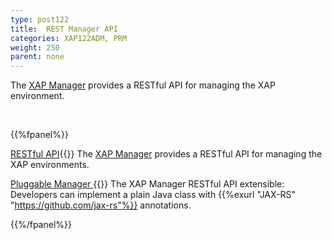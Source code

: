 ```yaml
---
type: post122
title:  REST Manager API
categories: XAP122ADM, PRM
weight: 250
parent: none
---
```

 
The [XAP Manager](xap-manager.html) provides a RESTful API for managing the XAP environment.

 

<br>

{{%fpanel%}}

[RESTful API](./xap-manager-rest-overview.html){{<wbr>}}
The [XAP Manager](xap-manager.html) provides a RESTful API for managing the XAP environments.

[Pluggable Manager ](./xap-manager-rest-pluggable.html){{<wbr>}}
The XAP Manager RESTful API extensible: Developers can implement a plain Java class with {{%exurl "JAX-RS" "https://github.com/jax-rs"%}} annotations.


{{%/fpanel%}}
 
 
 